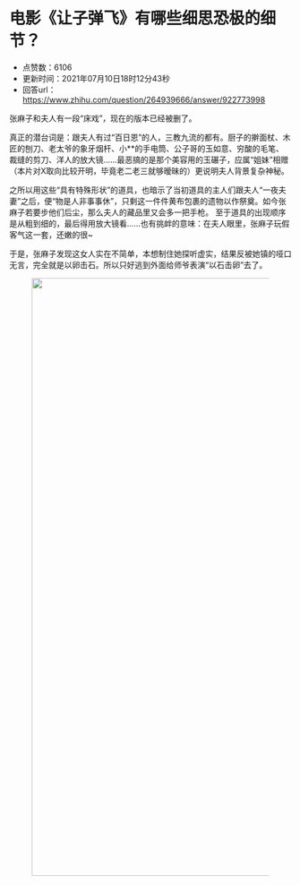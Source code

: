 # 电影《让子弹飞》有哪些细思恐极的细节？
- 点赞数：6106
- 更新时间：2021年07月10日18时12分43秒
- 回答url：https://www.zhihu.com/question/264939666/answer/922773998
<body>
 <p data-pid="UYYnwdzQ">张麻子和夫人有一段“床戏”，现在的版本已经被删了。</p>
 <p data-pid="VIyAd5zo">真正的潜台词是：跟夫人有过“百日恩”的人，三教九流的都有。厨子的擀面杖、木匠的刨刀、老太爷的象牙烟杆、小**的手电筒、公子哥的玉如意、穷酸的毛笔、裁缝的剪刀、洋人的放大镜……最恶搞的是那个美容用的玉碾子，应属“姐妹”相赠（本片对X取向比较开明，毕竟老二老三就够暧昧的）更说明夫人背景复杂神秘。</p>
 <p data-pid="dQBMsOyW">之所以用这些“具有特殊形状”的道具，也暗示了当初道具的主人们跟夫人“一夜夫妻”之后，便“物是人非事事休”，只剩这一件件黄布包裹的遗物以作祭奠。如今张麻子若要步他们后尘，那么夫人的藏品里又会多一把手枪。 至于道具的出现顺序是从粗到细的，最后得用放大镜看……也有挑衅的意味：在夫人眼里，张麻子玩假客气这一套，还嫩的很~</p>
 <p data-pid="0LYTR6qy">于是，张麻子发现这女人实在不简单，本想制住她探听虚实，结果反被她镇的哑口无言，完全就是以卵击石。所以只好逃到外面给师爷表演“以石击卵”去了。</p>
 <figure data-size="normal">
  <img src="https://picx.zhimg.com/50/v2-51461adffc2b510a42e0989d06732389_720w.jpg?source=1940ef5c" data-rawwidth="1068" data-rawheight="467" data-size="normal" data-original-token="v2-ada756c2af215af0b88b07236dbbcbf1" data-default-watermark-src="https://picx.zhimg.com/50/v2-72aa7195e1c5b3fe8caf7ed77a9bc981_720w.jpg?source=1940ef5c" class="origin_image zh-lightbox-thumb" width="1068" data-original="https://pica.zhimg.com/v2-51461adffc2b510a42e0989d06732389_r.jpg?source=1940ef5c">
 </figure>
 <p></p>
</body>